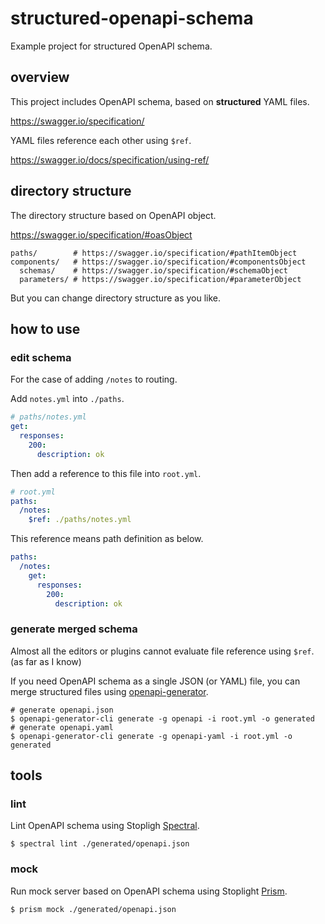 # structured-openapi-schema

Example project for structured OpenAPI schema.

## overview

This project includes OpenAPI schema, based on **structured** YAML files.

https://swagger.io/specification/

YAML files reference each other using `$ref`.

https://swagger.io/docs/specification/using-ref/

## directory structure

The directory structure based on OpenAPI object.

https://swagger.io/specification/#oasObject

```shell
paths/        # https://swagger.io/specification/#pathItemObject
components/   # https://swagger.io/specification/#componentsObject
  schemas/    # https://swagger.io/specification/#schemaObject
  parameters/ # https://swagger.io/specification/#parameterObject
```

But you can change directory structure as you like.

## how to use

### edit schema

For the case of adding `/notes` to routing.

Add `notes.yml` into `./paths`.

```yaml
# paths/notes.yml
get:
  responses:
    200:
      description: ok
```

Then add a reference to this file into `root.yml`.

```yaml
# root.yml
paths:
  /notes:
    $ref: ./paths/notes.yml
```

This reference means path definition as below.

```yaml
paths:
  /notes:
    get:
      responses:
        200:
          description: ok
```

### generate merged schema

Almost all the editors or plugins cannot evaluate file reference using `$ref`. (as far as I know)

If you need OpenAPI schema as a single JSON (or YAML) file, you can merge structured files using [openapi-generator](https://github.com/OpenAPITools/openapi-generator
).

```shell
# generate openapi.json
$ openapi-generator-cli generate -g openapi -i root.yml -o generated
# generate openapi.yaml
$ openapi-generator-cli generate -g openapi-yaml -i root.yml -o generated
```

## tools

### lint

Lint OpenAPI schema using Stopligh [Spectral](https://github.com/stoplightio/spectral).

```shell
$ spectral lint ./generated/openapi.json
```

### mock

Run mock server based on OpenAPI schema using Stoplight [Prism](https://github.com/stoplightio/prism).

```shell
$ prism mock ./generated/openapi.json
```

